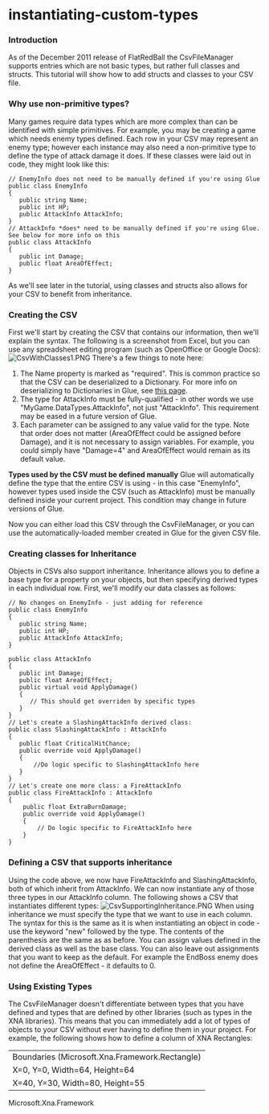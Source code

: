 # instantiating-custom-types

### Introduction

As of the December 2011 release of FlatRedBall the CsvFileManager supports entries which are not basic types, but rather full classes and structs. This tutorial will show how to add structs and classes to your CSV file.

### Why use non-primitive types?

Many games require data types which are more complex than can be identified with simple primitives. For example, you may be creating a game which needs enemy types defined. Each row in your CSV may represent an enemy type; however each instance may also need a non-primitive type to define the type of attack damage it does. If these classes were laid out in code, they might look like this:

```
// EnemyInfo does not need to be manually defined if you're using Glue
public class EnemyInfo
{
   public string Name;
   public int HP;
   public AttackInfo AttackInfo;
}
// AttackInfo *does* need to be manually defined if you're using Glue.  See below for more info on this
public class AttackInfo
{
   public int Damage;
   public float AreaOfEffect;
}
```

As we'll see later in the tutorial, using classes and structs also allows for your CSV to benefit from inheritance.

### Creating the CSV

First we'll start by creating the CSV that contains our information, then we'll explain the syntax. The following is a screenshot from Excel, but you can use any spreadsheet editing program (such as OpenOffice or Google Docs): ![CsvWithClasses1.PNG](../../../../../../media/migrated\_media-CsvWithClasses1.PNG) There's a few things to note here:

1. The Name property is marked as "required". This is common practice so that the CSV can be deserialized to a Dictionary. For more info on deserializing to Dictionaries in Glue, see [this page](../../../../../../frb/docs/index.php).
2. The type for AttackInfo must be fully-qualified - in other words we use "MyGame.DataTypes.AttackInfo", not just "AttackInfo". This requirement may be eased in a future version of Glue.
3. Each parameter can be assigned to any value valid for the type. Note that order does not matter (AreaOfEffect could be assigned before Damage), and it is not necessary to assign variables. For example, you could simply have "Damage=4" and AreaOfEffect would remain as its default value.

**Types used by the CSV must be defined manually** Glue will automatically define the type that the entire CSV is using - in this case "EnemyInfo", however types used inside the CSV (such as AttackInfo) must be manually defined inside your current project. This condition may change in future versions of Glue.

Now you can either load this CSV through the CsvFileManager, or you can use the automatically-loaded member created in Glue for the given CSV file.

### Creating classes for Inheritance

Objects in CSVs also support inheritance. Inheritance allows you to define a base type for a property on your objects, but then specifying derived types in each individual row. First, we'll modify our data classes as follows:

```
// No changes on EnemyInfo - just adding for reference
public class EnemyInfo
{
   public string Name;
   public int HP;
   public AttackInfo AttackInfo;
}

public class AttackInfo
{
   public int Damage;
   public float AreaOfEffect;
   public virtual void ApplyDamage()
   {
      // This should get overriden by specific types
   }
}
// Let's create a SlashingAttackInfo derived class:
public class SlashingAttackInfo : AttackInfo
{
   public float CriticalHitChance;
   public override void ApplyDamage()
   {
       //Do logic specific to SlashingAttackInfo here
   }
}
// Let's create one more class: a FireAttackInfo
public class FireAttackInfo : AttackInfo
{
    public float ExtraBurnDamage;
    public override void ApplyDamage()
    {
        // Do logic specific to FireAttackInfo here
    }
}
```

### Defining a CSV that supports inheritance

Using the code above, we now have FireAttackInfo and SlashingAttackInfo, both of which inherit from AttackInfo. We can now instantiate any of those three types in our AttackInfo column. The following shows a CSV that instantiates different types: ![CsvSupportingInheritance.PNG](../../../../../../media/migrated\_media-CsvSupportingInheritance.PNG) When using inheritance we must specify the type that we want to use in each column. The syntax for this is the same as it is when instantiating an object in code - use the keyword "new" followed by the type. The contents of the parenthesis are the same as as before. You can assign values defined in the derived class as well as the base class. You can also leave out assignments that you want to keep as the default. For example the EndBoss enemy does not define the AreaOfEffect - it defaults to 0.

### Using Existing Types

The CsvFileManager doesn't differentiate between types that you have defined and types that are defined by other libraries (such as types in the XNA libraries). This means that you can immediately add a lot of types of objects to your CSV without ever having to define them in your project. For example, the following shows how to define a column of XNA Rectangles:

|                                                |
| ---------------------------------------------- |
| Boundaries (Microsoft.Xna.Framework.Rectangle) |
| X=0, Y=0, Width=64, Height=64                  |
| X=40, Y=30, Width=80, Height=55                |

Microsoft.Xna.Framework
